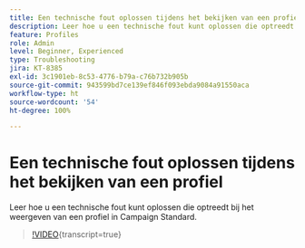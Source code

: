 ```yaml
---
title: Een technische fout oplossen tijdens het bekijken van een profiel
description: Leer hoe u een technische fout kunt oplossen die optreedt bij het weergeven van een profiel in Campaign Standard.
feature: Profiles
role: Admin
level: Beginner, Experienced
type: Troubleshooting
jira: KT-8385
exl-id: 3c1901eb-8c53-4776-b79a-c76b732b905b
source-git-commit: 943599bd7ce139ef846f093ebda9084a91550aca
workflow-type: ht
source-wordcount: '54'
ht-degree: 100%

---
```


# Een technische fout oplossen tijdens het bekijken van een profiel

Leer hoe u een technische fout kunt oplossen die optreedt bij het weergeven van een profiel in Campaign Standard.

>[!VIDEO](https://video.tv.adobe.com/v/3436602?learn=on&captions=dut){transcript=true}
